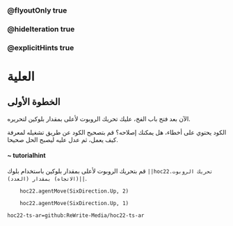 ### @flyoutOnly true
### @hideIteration true
### @explicitHints true


# العلية

## الخطوة الأولى
الآن بعد فتح باب الفخ، عليك تحريك الروبوت لأعلى بمقدار بلوكين لتحريره.

الكود يحتوي على أخطاء، هل يمكنك إصلاحه؟ قم بتصحيح الكود عن طريق تشغيله لمعرفة كيف يعمل، ثم عدل عليه ليصبح الحل صحيحا.

#### ~ tutorialhint 
قم بتحريك الروبوت لأعلى بمقدار بلوكين باستخدام بلوك ``||hoc22.تحريك الروبوت (الاتجاه) بمقدار (العدد)||``.


```ghost
    hoc22.agentMove(SixDirection.Up, 2)
```
```template
    hoc22.agentMove(SixDirection.Up, 1)     
```
```package
hoc22-ts-ar=github:ReWrite-Media/hoc22-ts-ar
```